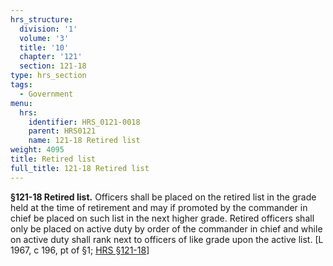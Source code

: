 ```yaml
---
hrs_structure:
  division: '1'
  volume: '3'
  title: '10'
  chapter: '121'
  section: 121-18
type: hrs_section
tags:
  - Government
menu:
  hrs:
    identifier: HRS_0121-0018
    parent: HRS0121
    name: 121-18 Retired list
weight: 4095
title: Retired list
full_title: 121-18 Retired list
---
```

**§121-18 Retired list.** Officers shall be placed on the retired list in the grade held at the time of retirement and may if promoted by the commander in chief be placed on such list in the next higher grade. Retired officers shall only be placed on active duty by order of the commander in chief and while on active duty shall rank next to officers of like grade upon the active list. [L 1967, c 196, pt of §1; [HRS §121-18](/title-10/chapter-121/section-121-18/)]